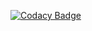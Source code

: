 [![Codacy Badge](https://app.codacy.com/project/badge/Grade/2b7af37a3abc4fb2b50bc3d40e0324e2)](https://www.codacy.com/gh/TEJASWINIDODAMANI/Stepin_Bank-management-system/dashboard?utm_source=github.com&amp;utm_medium=referral&amp;utm_content=TEJASWINIDODAMANI/Stepin_Bank-management-system&amp;utm_campaign=Badge_Grade)

